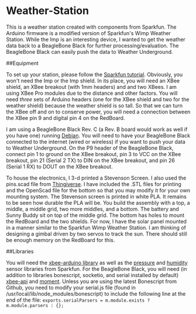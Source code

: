 Weather-Station
===============

This is a weather station created with components from Sparkfun. The Arduino firmware is a modified version of Sparkfun's Wimp Weather Station. While the Imp is an interesting device, I wanted to get the weather data back to a BeagleBone Black for further processing/evaluation. The BeagleBone Black can easily push the data to Weather Underground. 

##Equipment

To set up your station, please follow the [Sparkfun tutorial](https://learn.sparkfun.com/tutorials/weather-station-wirelessly-connected-to-wunderground). Obviously, you won't need the Imp or the Imp shield. In its place, you will need an XBee shield, an XBee breakout (with 1mm headers) and and two XBees. I am using XBee Pro modules due to the distance and other factors. You will need *three* sets of Arduino headers (one for the XBee shield and two for the weather shield) because the weather shield is so tall. So that we can turn the XBee off and on to conserve power, you will need a connection between the XBee pin 9 and digital pin 4 on the RedBoard.

I am using a BeagleBone Black Rev. C (a Rev. B board would work as well if you have one) running [Debian](http://beagleboard.org/latest-images/). You will need to have your BeagleBone Black connected to the internet (wired or wireless) if you want to push your data to Weather Underground. On the P9 header of the BeagleBone Black, connect pin 1 to ground on the XBee breakout, pin 3 to VCC on the XBee breakout, pin 21 (Serial 2 TX) to DIN on the XBee breakout, and pin 26 (Serial 1 RX) to DOUT on the XBee breakout.

To house the electronics, I 3-d printed a Stevenson Screen. I also used the pins.scad file from [Thingiverse](http://www.thingiverse.com/thing:10541/#files). I have included the .STL files for printing and the OpenScad file for the bottom so that you may modify it for your own mounting system. The Stevenson screen is printed in white PLA. It remains to be seen how durable the PLA will be. You build the assembly with a top, a middle, a middle grid, two more middles, and a bottom. The battery and Sunny Buddy sit on top of the middle grid. The bottom has holes to mount the RedBoard and the two shields.
For now, I have the solar panel mounted in a manner similar to the Sparkfun Wimp Weather Station. I am thinking of designing a gimbal driven by two servos to track the sun. There should still be enough memory on the RedBoard for this.

##Libraries

You will need the [xbee-arduino library](https://code.google.com/p/xbee-arduino/) as well as the [pressure](https://github.com/sparkfun/MPL3115A2_Breakoutand) and [humidity](https://github.com/sparkfun/HTU21D_Breakout) sensor libraries from Sparkfun. 
For the BeagleBone Black, you will need (in addition to libraries bonescript, socketio, and serial installed by default) [xbee-api](https://www.npmjs.org/package/xbee-api) and [moment](https://www.npmjs.org/package/moment). Unless you are using the latest Bonescript from Github, you need to modify your serial.js file (found in /usr/local/lib/node_modules/bonescript) to include the following line at the end of the file: `exports.serialParsers = m.module.exists ? m.module.parsers : {};`
